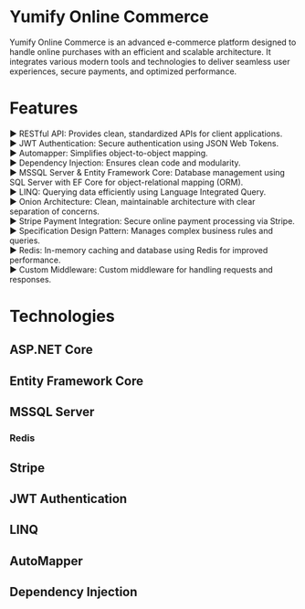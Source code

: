 # Yumify Online Commerce

Yumify Online Commerce is an advanced e-commerce platform designed to handle online purchases with an efficient and scalable architecture. It integrates various modern tools and technologies to deliver seamless user experiences, secure payments, and optimized performance.

# Features
▶️ RESTful API: Provides clean, standardized APIs for client applications. <br>
▶️ JWT Authentication: Secure authentication using JSON Web Tokens. <br>
▶️ Automapper: Simplifies object-to-object mapping. <br>
▶️ Dependency Injection: Ensures clean code and modularity. <br>
▶️ MSSQL Server & Entity Framework Core: Database management using SQL Server with EF Core for object-relational mapping (ORM).<br>
▶️ LINQ: Querying data efficiently using Language Integrated Query. <br>
▶️ Onion Architecture: Clean, maintainable architecture with clear separation of concerns.<br>
▶️ Stripe Payment Integration: Secure online payment processing via Stripe.<br>
▶️ Specification Design Pattern: Manages complex business rules and queries.<br>
▶️ Redis: In-memory caching and database using Redis for improved performance.<br>
▶️ Custom Middleware: Custom middleware for handling requests and responses.<br>

# Technologies
## ASP.NET Core
## Entity Framework Core
## MSSQL Server
### Redis
## Stripe
## JWT Authentication
## LINQ
## AutoMapper
## Dependency Injection
